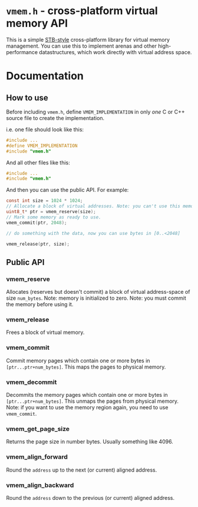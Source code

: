 # `vmem.h` - cross-platform virtual memory API
This is a simple [STB-style](https://github.com/nothings/stb/blob/master/docs/stb_howto.txt) cross-platform library for virtual memory management. You can use this to implement arenas and other high-performance datastructures, which work directly with virtual address space.

# Documentation
## How to use
Before including `vmem.h`, define `VMEM_IMPLEMENTATION` in only *one* C or C++ source file to create the implementation.

i.e. one file should look like this:
```c
#include ...
#define VMEM_IMPLEMENTATION
#include "vmem.h"
```
And all other files like this:
```c
#include ...
#include "vmem.h"
```
And then you can use the public API. For example:
```c
const int size = 1024 * 1024;
// Allocate a block of virtual addresses. Note: you can't use this memory *yet*.
uint8_t* ptr = vmem_reserve(size);
// Mark some memory as ready to use.
vmem_commit(ptr, 2048);

// do something with the data, now you can use bytes in [0..<2048]

vmem_release(ptr, size);
```

## Public API
### vmem_reserve
Allocates (reserves but doesn't commit) a block of virtual address-space of size `num_bytes`.
Note: memory is initialized to zero.
Note: you must commit the memory before using it.

### vmem_release
Frees a block of virtual memory.

### vmem_commit
Commit memory pages which contain one or more bytes in `[ptr...ptr+num_bytes]`.
This maps the pages to physical memory.

### vmem_decommit
Decommits the memory pages which contain one or more bytes in `[ptr...ptr+num_bytes]`.
This unmaps the pages from physical memory.
Note: if you want to use the memory region again, you need to use `vmem_commit`.

### vmem_get_page_size
Returns the page size in number bytes. Usually something like 4096.

### vmem_align_forward
Round the `address` up to the next (or current) aligned address.

### vmem_align_backward
Round the `address` down to the previous (or current) aligned address.